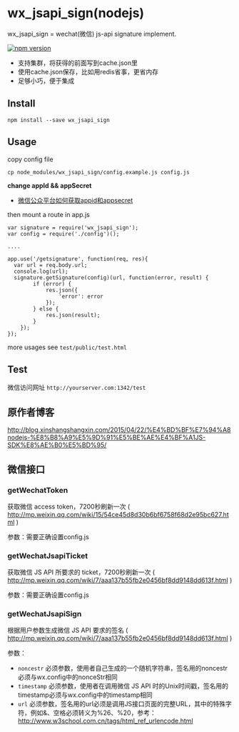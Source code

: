 # wx_jsapi_sign(nodejs)

wx_jsapi_sign = wechat(微信) js-api signature implement.

[![npm version](https://badge.fury.io/js/wx_jsapi_sign.svg)](http://badge.fury.io/js/wx_jsapi_sign)

- 支持集群，将获得的前面写到cache.json里
- 使用cache.json保存，比如用redis省事，更省内存
- 足够小巧，便于集成

## Install 

    npm install --save wx_jsapi_sign

## Usage

copy config file

```
cp node_modules/wx_jsapi_sign/config.example.js config.js
```

**change appId && appSecret**

- [微信公众平台如何获取appid和appsecret](http://jingyan.baidu.com/article/6525d4b12af618ac7c2e9468.html)

then mount a route in app.js

```
var signature = require('wx_jsapi_sign');
var config = require('./config')();

....

app.use('/getsignature', function(req, res){
  var url = req.body.url;
  console.log(url);
  signature.getSignature(config)(url, function(error, result) {
        if (error) {
            res.json({
                'error': error
            });
        } else {
            res.json(result);
        }
    });
});
```

more usages see `test/public/test.html`

## Test

微信访问网址  `http://yourserver.com:1342/test`


## 原作者博客

http://blog.xinshangshangxin.com/2015/04/22/%E4%BD%BF%E7%94%A8nodejs-%E8%B8%A9%E5%9D%91%E5%BE%AE%E4%BF%A1JS-SDK%E8%AE%B0%E5%BD%95/


## 微信接口

### getWechatToken

获取微信 access token，7200秒刷新一次 ( http://mp.weixin.qq.com/wiki/15/54ce45d8d30b6bf6758f68d2e95bc627.html )

参数：需要正确设置config.js


### getWechatJsapiTicket

获取微信 JS API 所要求的 ticket，7200秒刷新一次 ( http://mp.weixin.qq.com/wiki/7/aaa137b55fb2e0456bf8dd9148dd613f.html )

参数：需要正确设置config.js


### getWechatJsapiSign

根据用户参数生成微信 JS API 要求的签名 ( http://mp.weixin.qq.com/wiki/7/aaa137b55fb2e0456bf8dd9148dd613f.html )

参数：
 * `noncestr` 必须参数，使用者自己生成的一个随机字符串，签名用的noncestr必须与wx.config中的nonceStr相同
 * `timestamp` 必须参数，使用者在调用微信 JS API 时的Unix时间戳，签名用的timestamp必须与wx.config中的timestamp相同
 * `url` 必须参数，签名用的url必须是调用JS接口页面的完整URL，其中的特殊字符，例如&、空格必须转义为%26、%20，参考：http://www.w3school.com.cn/tags/html_ref_urlencode.html

